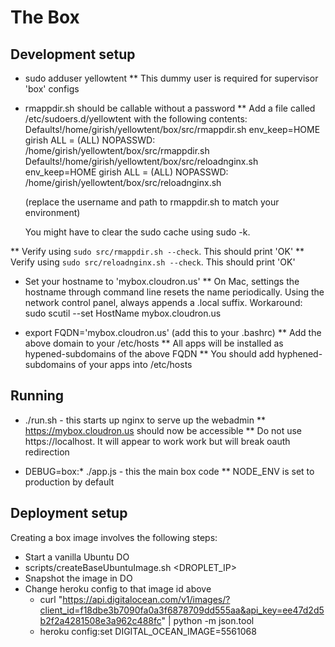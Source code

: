 The Box
=======

Development setup
-----------------
* sudo adduser yellowtent
** This dummy user is required for supervisor 'box' configs

* rmappdir.sh should be callable without a password
** Add a file called /etc/sudoers.d/yellowtent with the following contents:
   Defaults!/home/girish/yellowtent/box/src/rmappdir.sh env_keep=HOME
   girish ALL = (ALL) NOPASSWD: /home/girish/yellowtent/box/src/rmappdir.sh
   Defaults!/home/girish/yellowtent/box/src/reloadnginx.sh env_keep=HOME
   girish ALL = (ALL) NOPASSWD: /home/girish/yellowtent/box/src/reloadnginx.sh

   (replace the username and path to rmappdir.sh to match your environment)

   You might have to clear the sudo cache using sudo -k.

** Verify using `sudo src/rmappdir.sh --check`. This should print 'OK'
** Verify using `sudo src/reloadnginx.sh --check`. This should print 'OK'

* Set your hostname to 'mybox.cloudron.us'
** On Mac, settings the hostname through command line resets the name periodically.
   Using the network control panel, always appends a .local suffix.
   Workaround: sudo scutil --set HostName mybox.cloudron.us

* export FQDN='mybox.cloudron.us' (add this to your .bashrc)
** Add the above domain to your /etc/hosts
** All apps will be installed as hypened-subdomains of the above FQDN
** You should add hyphened-subdomains of your apps into /etc/hosts

Running
-------
* ./run.sh - this starts up nginx to serve up the webadmin
** https://mybox.cloudron.us should now be accessible
** Do not use https://localhost. It will appear to work work but will break oauth redirection

* DEBUG=box:* ./app.js - this the main box code
** NODE_ENV is set to production by default

Deployment setup
----------------
Creating a box image involves the following steps:
* Start a vanilla Ubuntu DO
* scripts/createBaseUbuntuImage.sh <DROPLET_IP>
* Snapshot the image in DO
* Change heroku config to that image id above
  * curl "https://api.digitalocean.com/v1/images/?client_id=f18dbe3b7090fa0a3f6878709dd555aa&api_key=ee47d2d5b2f2a4281508e3a962c488fc" | python -m json.tool
  * heroku config:set DIGITAL_OCEAN_IMAGE=5561068
